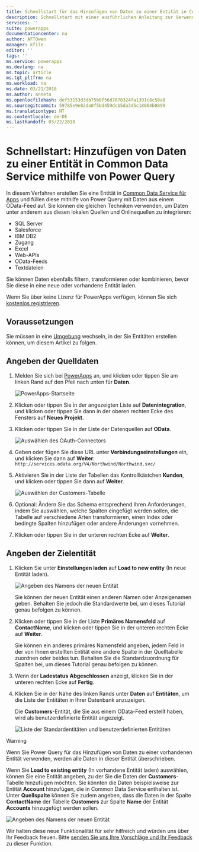 ```yaml
---
title: Schnellstart für das Hinzufügen von Daten zu einer Entität in Common Data Service mithilfe von Power Query | Microsoft-Dokumentation
description: Schnellstart mit einer ausführlichen Anleitung zur Verwendung von Power Query zum Hinzufügen von Daten aus einer anderen Datenquelle zu einer neuen oder vorhandenen Entität in Common Data Service für Apps.
services: ''
suite: powerapps
documentationcenter: na
author: AFTOwen
manager: kfile
editor: ''
tags: ''
ms.service: powerapps
ms.devlang: na
ms.topic: article
ms.tgt_pltfrm: na
ms.workload: na
ms.date: 03/21/2018
ms.author: anneta
ms.openlocfilehash: def53153d3db75b0f56d7878324fa1391c8c58a8
ms.sourcegitcommit: 59785e9e82da8f5bd459dcb5da3d5c18064b0899
ms.translationtype: HT
ms.contentlocale: de-DE
ms.lasthandoff: 03/22/2018
---
```

# <a name="quickstart-add-data-to-an-entity-in-the-common-data-service-by-using-power-query"></a>Schnellstart: Hinzufügen von Daten zu einer Entität in Common Data Service mithilfe von Power Query
In diesem Verfahren erstellen Sie eine Entität in [Common Data Service für Apps](data-platform-intro.md) und füllen diese mithilfe von Power Query mit Daten aus einem OData-Feed auf. Sie können die gleichen Techniken verwenden, um Daten unter anderem aus diesen lokalen Quellen und Onlinequellen zu integrieren:

* SQL Server
* Salesforce
* IBM DB2
* Zugang
* Excel
* Web-APIs
* OData-Feeds
* Textdateien

Sie können Daten ebenfalls filtern, transformieren oder kombinieren, bevor Sie diese in eine neue oder vorhandene Entität laden.

Wenn Sie über keine Lizenz für PowerApps verfügen, können Sie sich [kostenlos registrieren](../signup-for-powerapps.md).

## <a name="prerequisites"></a>Voraussetzungen
Sie müssen in eine [Umgebung](../canvas-apps/working-with-environments.md) wechseln, in der Sie Entitäten erstellen können, um diesem Artikel zu folgen.

## <a name="specify-the-source-data"></a>Angeben der Quelldaten

1. Melden Sie sich bei [PowerApps](https://web.powerapps.com) an, und klicken oder tippen Sie am linken Rand auf den Pfeil nach unten für **Daten**.

    ![PowerApps-Startseite](./media/data-platform-cds-newentity-pq/sign-in.png)

1. Klicken oder tippen Sie in der angezeigten Liste auf **Datenintegration**, und klicken oder tippen Sie dann in der oberen rechten Ecke des Fensters auf **Neues Projekt**.

1. Klicken oder tippen Sie in der Liste der Datenquellen auf **OData**.

    ![Auswählen des OAuth-Connectors](./media/data-platform-cds-newentity-pq/choose-odata.png)

1. Geben oder fügen Sie diese URL unter **Verbindungseinstellungen** ein, und klicken Sie dann auf **Weiter**:<br>
`http://services.odata.org/V4/Northwind/Northwind.svc/`

1. Aktivieren Sie in der Liste der Tabellen das Kontrollkästchen **Kunden**, und klicken oder tippen Sie dann auf **Weiter**.

    ![Auswählen der Customers-Tabelle](./media/data-platform-cds-newentity-pq/select-table.png)

1. Optional: Ändern Sie das Schema entsprechend Ihren Anforderungen, indem Sie auswählen, welche Spalten eingefügt werden sollen, die Tabelle auf verschiedene Arten transformieren, einen Index oder bedingte Spalten hinzufügen oder andere Änderungen vornehmen.

1. Klicken oder tippen Sie in der unteren rechten Ecke auf **Weiter**.

## <a name="specify-the-target-entity"></a>Angeben der Zielentität
1. Klicken Sie unter **Einstellungen laden** auf **Load to new entity** (In neue Entität laden).

    ![Angeben des Namens der neuen Entität](./media/data-platform-cds-newentity-pq/new-entity-name.png)

    Sie können der neuen Entität einen anderen Namen oder Anzeigenamen geben. Behalten Sie jedoch die Standardwerte bei, um dieses Tutorial genau befolgen zu können.

1. Klicken oder tippen Sie in der Liste **Primäres Namensfeld** auf **ContactName**, und klicken oder tippen Sie in der unteren rechten Ecke auf **Weiter**.

    Sie können ein anderes primäres Namensfeld angeben, jedem Feld in der von Ihnen erstellten Entität eine andere Spalte in der Quelltabelle zuordnen oder beides tun. Behalten Sie die Standardzuordnung für Spalten bei, um dieses Tutorial genau befolgen zu können.

1. Wenn der **Ladestatus** **Abgeschlossen** anzeigt, klicken Sie in der unteren rechten Ecke auf **Fertig**.

1. Klicken Sie in der Nähe des linken Rands unter **Daten** auf **Entitäten**, um die Liste der Entitäten in Ihrer Datenbank anzuzeigen.

    Die **Customers**-Entität, die Sie aus einem OData-Feed erstellt haben, wird als benutzerdefinierte Entität angezeigt.

    ![Liste der Standardentitäten und benutzerdefinierten Entitäten](./media/data-platform-cds-newentity-pq/entity-list.png)

> [!WARNING]
> Wenn Sie Power Query für das Hinzufügen von Daten zu einer vorhandenen Entität verwenden, werden alle Daten in dieser Entität überschrieben.

Wenn Sie **Load to existing entity** (In vorhandene Entität laden) auswählen, können Sie eine Entität angeben, zu der Sie die Daten der **Customers**-Tabelle hinzufügen möchten. Sie könnten die Daten beispielsweise zur Entität **Account** hinzufügen, die in Common Data Service enthalten ist. Unter **Quellspalte** können Sie zudem angeben, dass die Daten in der Spalte **ContactName** der Tabelle **Customers** zur Spalte **Name** der Entität **Accounts** hinzugefügt werden sollen.

![Angeben des Namens der neuen Entität](./media/data-platform-cds-newentity-pq/existing-entity.png)

Wir halten diese neue Funktionalität für sehr hilfreich und würden uns über Ihr Feedback freuen. Bitte [senden Sie uns Ihre Vorschläge und Ihr Feedback](https://powerusers.microsoft.com/t5/PowerApps-Community/ct-p/PowerApps1) zu dieser Funktion.

